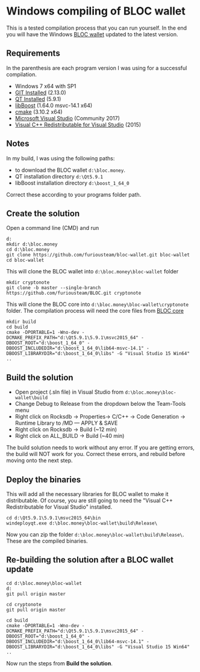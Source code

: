 Windows compiling of BLOC wallet
==================

This is a tested compilation process that you can run yourself. In the end you will have the Windows [BLOC wallet](https://bloc.money) updated to the latest version.

## Requirements

In the parenthesis are each program version I was using for a successful compilation.

* Windows 7 x64 with SP1
* [GIT Installed](https://git-scm.com/download/win) (2.13.0)
* [QT Installed](https://download.qt.io/archive/qt/) (5.9.1)
* [libBoost](https://www.boost.org/users/download/) (1.64.0 msvc-14.1 x64)
* [cmake](https://cmake.org/download/) (3.10.2 x64)
* [Microsoft Visual Studio](https://visualstudio.microsoft.com/downloads/) (Community 2017)
* [Visual C++ Redistributable for Visual Studio](https://www.microsoft.com/en-us/download/details.aspx?id=48145) (2015)

## Notes

In my build, I was using the following paths:

* to download the BLOC wallet `d:\bloc.money`.
* QT installation directory `d:\Qt5.9.1`
* libBoost installation directory `d:\boost_1_64_0`

Correct these according to your programs folder path.

## Create the solution

Open a command line (CMD) and run

```
d:
mkdir d:\bloc.money
cd d:\bloc.money
git clone https://github.com/furiousteam/bloc-wallet.git bloc-wallet
cd bloc-wallet
```

This will clone the BLOC wallet into `d:\bloc.money\bloc-wallet` folder

```
mkdir cryptonote
git clone -b master --single-branch https://github.com/furiousteam/BLOC.git cryptonote
```

This will clone the BLOC core into `d:\bloc.money\bloc-wallet\cryptonote` folder. The compilation process will need the core files from [BLOC core](https://github.com/furiousteam/BLOC.git)

```
mkdir build
cd build
cmake -DPORTABLE=1 -Wno-dev -DCMAKE_PREFIX_PATH="d:\Qt5.9.1\5.9.1\msvc2015_64" -DBOOST_ROOT="d:\boost_1_64_0" -DBOOST_INCLUDEDIR="d:\boost_1_64_0\lib64-msvc-14.1" -DBOOST_LIBRARYDIR="d:\boost_1_64_0\libs" -G "Visual Studio 15 Win64" ..
```

## Build the solution

* Open project (.sln file) in Visual Studio from `d:\bloc.money\bloc-wallet\build`
* Change Debug to Release from the dropdown below the Team-Tools menu
* Right click on Rocksdb -> Properties-> C/C++ -> Code Generation -> Runtime Library to /MD — APPLY & SAVE
* Right click on Rocksdb -> Build (~12 min)
* Right click on ALL_BUILD -> Build (~40 min)

The build solution needs to work without any error. If you are getting errors, the build will NOT work for you. Correct these errors, and rebuild before moving onto the next step.

## Deploy the binaries

This will add all the necessary libraries for BLOC wallet to make it distributable. Of course, you are still going to need the "Visual C++ Redistributable for Visual Studio" installed.

```
cd d:\Qt5.9.1\5.9.1\msvc2015_64\bin
windeployqt.exe d:\bloc.money\bloc-wallet\build\Release\
```

Now you can zip the folder `d:\bloc.money\bloc-wallet\build\Release\`. These are the compiled binaries.

## Re-building the solution after a BLOC wallet update

```
cd d:\bloc.money\bloc-wallet
d:
git pull origin master

cd cryptonote
git pull origin master

cd build
cmake -DPORTABLE=1 -Wno-dev -DCMAKE_PREFIX_PATH="d:\Qt5.9.1\5.9.1\msvc2015_64" -DBOOST_ROOT="d:\boost_1_64_0" -DBOOST_INCLUDEDIR="d:\boost_1_64_0\lib64-msvc-14.1" -DBOOST_LIBRARYDIR="d:\boost_1_64_0\libs" -G "Visual Studio 15 Win64" ..
```

Now run the steps from **Build the solution**.
